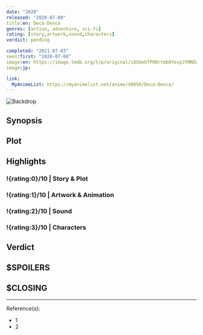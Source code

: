 ```yaml
---
date: "2020"
released: "2020-07-08"
title:en: Deca-Dence
genres: [action, adventure, sci-fi]
rating: [story,artwork,sound,characters]
verdict: pending

completed: "2021-07-03"
seen:first: "2020-07-08"
image:en: https://image.tmdb.org/t/p/original/i0XUehTP9Brtmb8YevpJYMNEWZT.jpg
image:jp:

link:
  MyAnimeList: https://myanimelist.net/anime/40056/Deca-Dence/
---
```


![Backdrop]()

## Synopsis

## Plot

## Highlights

### !{rating:0}/10 | Story & Plot

### !{rating:1}/10 | Artwork & Animation

### !{rating:2}/10 | Sound

### !{rating:3}/10 | Characters

## Verdict

## $SPOILERS

## $CLOSING

---
Reference(s):

- 1
- 2
